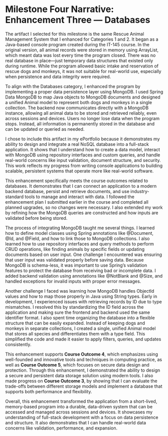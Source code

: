 # Milestone Four Narrative: Enhancement Three — Databases

The artifact I selected for this milestone is the same Rescue Animal Management System that I enhanced for Categories 1 and 2. It began as a Java-based console program created during the IT-145 course. In the original version, all animal records were stored in memory using ArrayList, which meant data was lost every time the program closed. There was no real database in place—just temporary data structures that existed only during runtime. While the program allowed basic intake and reservation of rescue dogs and monkeys, it was not suitable for real-world use, especially when persistence and data integrity were required.

To align with the Databases category, I enhanced the program by implementing a proper data persistence layer using MongoDB. I used Spring Data MongoDB to map Java objects to MongoDB documents and designed a unified Animal model to represent both dogs and monkeys in a single collection. The backend now communicates directly with a MongoDB instance, allowing all animal data to be stored and retrieved reliably, even across sessions and devices. Users no longer lose data when the program stops. Instead, all information is permanently stored in the database and can be updated or queried as needed.

I chose to include this artifact in my ePortfolio because it demonstrates my ability to design and integrate a real NoSQL database into a full-stack application. It shows that I understand how to create a data model, interact with MongoDB using repository interfaces and custom queries, and handle real-world concerns like input validation, document structure, and security. This work reflects my progress from writing console applications to building scalable, persistent systems that operate more like real-world software.

This enhancement specifically meets the course outcomes related to databases. It demonstrates that I can connect an application to a modern backend database, persist and retrieve documents, and use industry-standard tools to manage and interact with data. I followed the enhancement plan I submitted earlier in the course and completed all planned upgrades, so no changes were necessary. I also extended my work by refining how the MongoDB queries are constructed and how inputs are validated before being stored.

The process of integrating MongoDB taught me several things. I learned how to define model classes using Spring annotations like @Document, @Id, and @Field, and how to link those to MongoDB collections. I also learned how to use repository interfaces and query methods to perform CRUD operations, like finding animals by specific fields or updating documents based on user input. One challenge I encountered was ensuring that user input was validated properly before saving data. Because MongoDB is schema-less, it was important to use Spring’s validation features to protect the database from receiving bad or incomplete data. I added backend validation using annotations like @NotBlank and @Size, and handled exceptions for invalid inputs with proper error messages.

Another challenge I faced was learning how MongoDB handles ObjectId values and how to map those properly in Java using String types. Early in development, I experienced issues with retrieving records by ID due to type mismatches. I resolved this by standardizing the ID field across the application and making sure the frontend and backend used the same identifier format. I also spent time organizing the database into a flexible structure that can be easily expanded. Instead of keeping dogs and monkeys in separate collections, I created a single, unified Animal model that stores all species and differentiates them with a type field. This simplified the code and made it easier to apply filters, queries, and updates consistently.

This enhancement supports **Course Outcome 4**, which emphasizes using well-founded and innovative tools and techniques in computing practice, as well as **Course Outcome 5**, which focuses on secure data design and protection. Through this enhancement, I demonstrated the ability to design a secure and persistent data storage solution using modern tools. I also made progress on **Course Outcome 3**, by showing that I can evaluate the trade-offs between different storage models and implement a database that supports both performance and flexibility.

Overall, this enhancement transformed the application from a short-lived, memory-based program into a durable, data-driven system that can be accessed and managed across sessions and devices. It showcases my understanding of full-stack development with a focus on data persistence and structure. It also demonstrates that I can handle real-world data concerns like validation, performance, and expansion.
